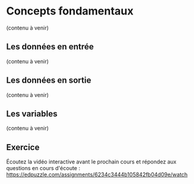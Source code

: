 # Concepts fondamentaux

(contenu à venir)

## Les données en entrée

(contenu à venir)

## Les données en sortie

(contenu à venir)

## Les variables

(contenu à venir)

## Exercice

Écoutez la vidéo interactive avant le prochain cours et répondez aux questions en cours d'écoute :
https://edpuzzle.com/assignments/6234c3444b105842fb04d09e/watch
